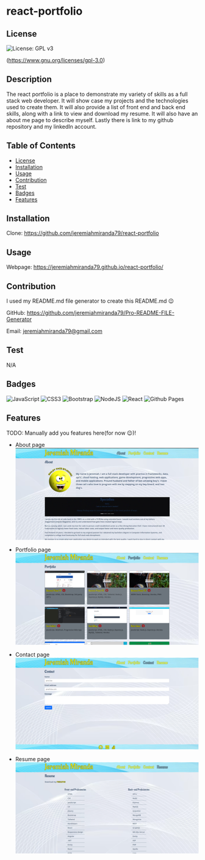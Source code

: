 # react-portfolio
    
  ## License
  ![License: GPL v3](https://img.shields.io/badge/License-GPLv3-blue.svg) 
 
  (https://www.gnu.org/licenses/gpl-3.0)

  ## Description
  The react portfolio is a place to demonstrate my variety of skills as a full stack web developer.  It will show case my projects and the technologies used to create them.  It will also provide a list of front end and back end skills, along with a link to view and download my resume.  It will also have an about me page to describe myself.  Lastly there is link to my github repository and my linkedIn account.    

  ## Table of Contents
  - [License](#license)
  - [Installation](#installation)
  - [Usage](#usage)
  - [Contribution](#contribution)
  - [Test](#test)
  - [Badges](#badges)
  - [Features](#features)

  ## Installation
  Clone: https://github.com/jeremiahmiranda79/react-portfolio

  ## Usage
  Webpage: https://jeremiahmiranda79.github.io/react-portfolio/

  ## Contribution
  I used my README.md file generator to create this README.md 😉

  GitHub: https://github.com/jeremiahmiranda79/Pro-README-FILE-Generator

  Email: jeremiahmiranda79@gmail.com

  ## Test
  N/A

  ## Badges
  ![JavaScript](https://img.shields.io/badge/javascript-%23323330.svg?style=for-the-badge&logo=javascript&logoColor=%23F7DF1E) ![CSS3](https://img.shields.io/badge/css3-%231572B6.svg?style=for-the-badge&logo=css3&logoColor=white) ![Bootstrap](https://img.shields.io/badge/bootstrap-%23563D7C.svg?style=for-the-badge&logo=bootstrap&logoColor=white) ![NodeJS](https://img.shields.io/badge/node.js-6DA55F?style=for-the-badge&logo=node.js&logoColor=white) ![React](https://img.shields.io/badge/react-%2320232a.svg?style=for-the-badge&logo=react&logoColor=%2361DAFB) ![Github Pages](https://img.shields.io/badge/github%20pages-121013?style=for-the-badge&logo=github&logoColor=white)

  ## Features
  TODO: Manually add you features here(for now 😉)!

   - About page
  ![Alt text](src/assets/projects/Screenshot-1.png)

  - Portfolio page
  ![Alt text](src/assets/projects/Screenshot-2.png)

  - Contact page
  ![Alt text](src/assets/projects/Screenshot-3.png)

  - Resume page
  ![Alt text](src/assets/projects/Screenshot-4.png)